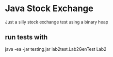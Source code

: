 # Java Stock Exchange
Just a silly stock exchange test using a binary heap

## run tests with
java -ea -jar testing.jar lab2test.Lab2GenTest Lab2